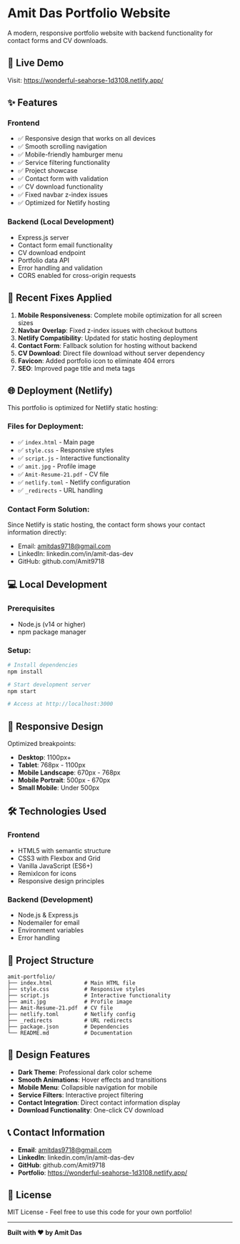# Amit Das Portfolio Website

A modern, responsive portfolio website with backend functionality for contact forms and CV downloads.

## 🚀 Live Demo
Visit: https://wonderful-seahorse-1d3108.netlify.app/

## ✨ Features

### Frontend
- ✅ Responsive design that works on all devices
- ✅ Smooth scrolling navigation
- ✅ Mobile-friendly hamburger menu
- ✅ Service filtering functionality
- ✅ Project showcase
- ✅ Contact form with validation
- ✅ CV download functionality
- ✅ Fixed navbar z-index issues
- ✅ Optimized for Netlify hosting

### Backend (Local Development)
- Express.js server
- Contact form email functionality
- CV download endpoint
- Portfolio data API
- Error handling and validation
- CORS enabled for cross-origin requests

## 🔧 Recent Fixes Applied

1. **Mobile Responsiveness**: Complete mobile optimization for all screen sizes
2. **Navbar Overlap**: Fixed z-index issues with checkout buttons
3. **Netlify Compatibility**: Updated for static hosting deployment
4. **Contact Form**: Fallback solution for hosting without backend
5. **CV Download**: Direct file download without server dependency
6. **Favicon**: Added portfolio icon to eliminate 404 errors
7. **SEO**: Improved page title and meta tags

## 🌐 Deployment (Netlify)

This portfolio is optimized for Netlify static hosting:

### Files for Deployment:
- ✅ `index.html` - Main page
- ✅ `style.css` - Responsive styles
- ✅ `script.js` - Interactive functionality
- ✅ `amit.jpg` - Profile image
- ✅ `Amit-Resume-21.pdf` - CV file
- ✅ `netlify.toml` - Netlify configuration
- ✅ `_redirects` - URL handling

### Contact Form Solution:
Since Netlify is static hosting, the contact form shows your contact information directly:
- Email: amitdas9718@gmail.com
- LinkedIn: linkedin.com/in/amit-das-dev
- GitHub: github.com/Amit9718

## 💻 Local Development

### Prerequisites
- Node.js (v14 or higher)
- npm package manager

### Setup:
```bash
# Install dependencies
npm install

# Start development server
npm start

# Access at http://localhost:3000
```

## 📱 Responsive Design

Optimized breakpoints:
- **Desktop**: 1100px+
- **Tablet**: 768px - 1100px
- **Mobile Landscape**: 670px - 768px
- **Mobile Portrait**: 500px - 670px
- **Small Mobile**: Under 500px

## 🛠 Technologies Used

### Frontend
- HTML5 with semantic structure
- CSS3 with Flexbox and Grid
- Vanilla JavaScript (ES6+)
- RemixIcon for icons
- Responsive design principles

### Backend (Development)
- Node.js & Express.js
- Nodemailer for email
- Environment variables
- Error handling

## 📂 Project Structure

```
amit-portfolio/
├── index.html          # Main HTML file
├── style.css           # Responsive styles
├── script.js           # Interactive functionality
├── amit.jpg            # Profile image
├── Amit-Resume-21.pdf  # CV file
├── netlify.toml        # Netlify config
├── _redirects          # URL redirects
├── package.json        # Dependencies
└── README.md           # Documentation
```

## 🎨 Design Features

- **Dark Theme**: Professional dark color scheme
- **Smooth Animations**: Hover effects and transitions
- **Mobile Menu**: Collapsible navigation for mobile
- **Service Filters**: Interactive project filtering
- **Contact Integration**: Direct contact information display
- **Download Functionality**: One-click CV download

## 📞 Contact Information

- **Email**: amitdas9718@gmail.com
- **LinkedIn**: linkedin.com/in/amit-das-dev
- **GitHub**: github.com/Amit9718
- **Portfolio**: https://wonderful-seahorse-1d3108.netlify.app/

## 📄 License

MIT License - Feel free to use this code for your own portfolio!

---

**Built with ❤️ by Amit Das**
